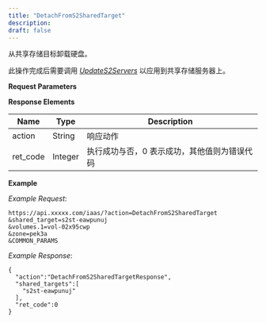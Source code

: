```yaml
---
title: "DetachFromS2SharedTarget"
description: 
draft: false
---
```




从共享存储目标卸载硬盘。

此操作完成后需要调用 [_UpdateS2Servers_](../update_s2_servers/) 以应用到共享存储服务器上。

**Request Parameters**

**Response Elements**

| Name | Type | Description |
| --- | --- | --- |
| action | String | 响应动作 |
| ret_code | Integer | 执行成功与否，0 表示成功，其他值则为错误代码 |

**Example**

_Example Request_:

```
https://api.xxxxx.com/iaas/?action=DetachFromS2SharedTarget
&shared_target=s2st-eawpunuj
&volumes.1=vol-02x95cwp
&zone=pek3a
&COMMON_PARAMS
```

_Example Response_:

```
{
  "action":"DetachFromS2SharedTargetResponse",
  "shared_targets":[
    "s2st-eawpunuj"
  ],
  "ret_code":0
}
```
